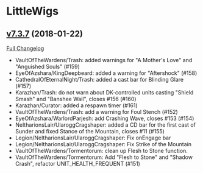 # LittleWigs

## [v7.3.7](https://github.com/BigWigsMods/LittleWigs/tree/v7.3.7) (2018-01-22)
[Full Changelog](https://github.com/BigWigsMods/LittleWigs/compare/v7.3.6...v7.3.7)

- VaultOfTheWardens/Trash: added warnings for "A Mother's Love" and "Anguished Souls" (#159)  
- EyeOfAzshara/KingDeepbeard: added a warning for "Aftershock" (#158)  
- CathedralOfEternalNight/Trash: added a cast bar for Blinding Glare (#157)  
- Karazhan/Trash: do not warn about DK-controlled units casting "Shield Smash" and "Banshee Wail", closes #156 (#160)  
- Karazhan/Curator: added a respawn timer (#161)  
- VaultOfTheWardens/Trash: add a warning for Foul Stench (#152)  
- EyeOfAzshara/WarlordParjesh: add Crashing Wave, closes #153 (#154)  
- NeltharionsLair/UlaroggCragshaper: added a CD bar for the first cast of Sunder and fixed Stance of the Mountain, closes #11 (#155)  
- Legion/NeltharionsLair/UlaroggCragshaper: Fix onEngage bar  
- Legion/NeltharionsLair/UlaroggCragshaper: Fix Strike of the Mountain  
- VaultOfTheWardens/Tormentorum: clean up Flesh to Stone function.  
- VaultOfTheWardens/Tormentorum: Add "Flesh to Stone" and "Shadow Crash", refactor UNIT_HEALTH_FREQUENT (#151)  
